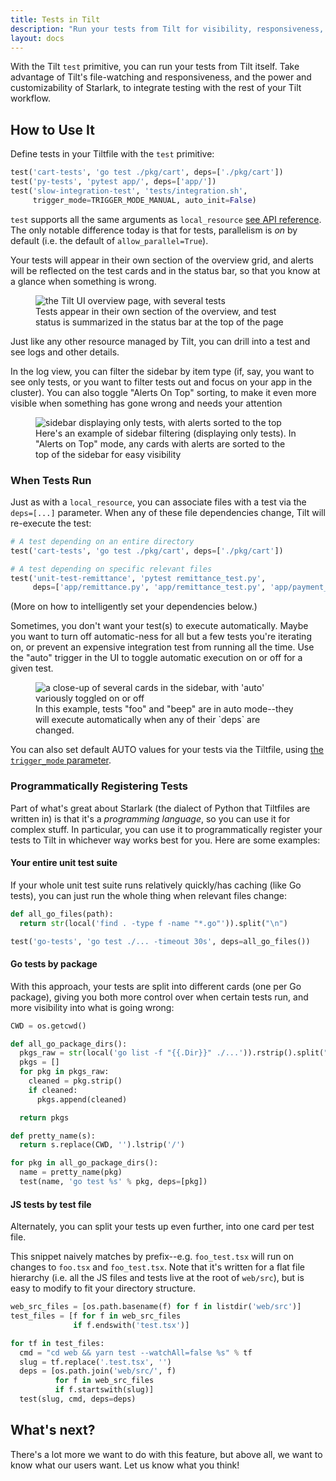 ```yaml
---
title: Tests in Tilt
description: "Run your tests from Tilt for visibility, responsiveness, and fine-grained control."
layout: docs
---
```

With the Tilt `test` primitive, you can run your tests from Tilt itself. Take advantage of Tilt's file-watching and responsiveness, and the power and customizability of Starlark, to integrate testing with the rest of your Tilt workflow.

## How to Use It
Define tests in your Tiltfile with the `test` primitive:
```python
test('cart-tests', 'go test ./pkg/cart', deps=['./pkg/cart'])
test('py-tests', 'pytest app/', deps=['app/'])
test('slow-integration-test', 'tests/integration.sh',
     trigger_mode=TRIGGER_MODE_MANUAL, auto_init=False)
```

`test` supports all the same arguments as `local_resource` [see API reference](https://docs.tilt.dev/api.html#api.local_resource). The only notable difference today is that for tests, parallelism is _on_ by default (i.e. the default of `allow_parallel=True`).

Your tests will appear in their own section of the overview grid, and alerts will be reflected on the test cards and in the status bar, so that you know at a glance when something is wrong.

<figure>
    <img src="/assets/img/tests-in-tilt/overview-with-tests.png" alt="the Tilt UI overview page, with several tests">
    <figcaption>Tests appear in their own section of the overview, and test status is summarized in the status bar at the top of the page</figcaption>
</figure>

Just like any other resource managed by Tilt, you can drill into a test and see logs and other details.

In the log view, you can filter the sidebar by item type (if, say, you want to see only tests, or you want to filter tests out and focus on your app in the cluster). You can also toggle "Alerts On Top" sorting, to make it even more visible when something has gone wrong and needs your attention

<figure>
    <img src="/assets/img/tests-in-tilt/sidebar-alerts-on-top.png" alt="sidebar displaying only tests, with alerts sorted to the top">
    <figcaption>Here's an example of sidebar filtering (displaying only tests). In "Alerts on Top" mode, any cards with alerts are sorted to the top of the sidebar for easy visibility</figcaption>
</figure>

### When Tests Run
Just as with a `local_resource`, you can associate files with a test via the `deps=[...]` parameter. When any of these file dependencies change, Tilt will re-execute the test:

```python
# A test depending on an entire directory
test('cart-tests', 'go test ./pkg/cart', deps=['./pkg/cart'])

# A test depending on specific relevant files
test('unit-test-remittance', 'pytest remittance_test.py',
     deps=['app/remittance.py', 'app/remittance_test.py', 'app/payment_utils.py'])
```
(More on how to intelligently set your dependencies below.)

Sometimes, you don't want your test(s) to execute automatically. Maybe you want to turn off automatic-ness for all but a few tests you're iterating on, or prevent an expensive integration test from running all the time. Use the "auto" trigger in the UI to toggle automatic execution on or off for a given test.

<figure>
    <img src="/assets/img/tests-in-tilt/auto-toggles.png" alt="a close-up of several cards in the sidebar, with 'auto' variously toggled on or off">
    <figcaption>In this example, tests "foo" and "beep" are in auto mode--they will execute automatically when any of their `deps` are changed.</figcaption>
</figure>

You can also set default AUTO values for your tests via the Tiltfile, using [the `trigger_mode` parameter](https://docs.tilt.dev/manual_update_control.html).

### Programmatically Registering Tests
Part of what's great about Starlark (the dialect of Python that Tiltfiles are written in) is that it's a _programming language_, so you can use it for complex stuff. In particular, you can use it to programmatically register your tests to Tilt in whichever way works best for you. Here are some examples:

#### Your entire unit test suite
If your whole unit test suite runs relatively quickly/has caching (like Go tests), you can just run the whole thing when relevant files change:
```python
def all_go_files(path):
  return str(local('find . -type f -name "*.go"')).split("\n")

test('go-tests', 'go test ./... -timeout 30s', deps=all_go_files())
```

#### Go tests by package
With this approach, your tests are split into different cards (one per Go package), giving you both more control over when certain tests run, and more visibility into what is going wrong:
```python
CWD = os.getcwd()

def all_go_package_dirs():
  pkgs_raw = str(local('go list -f "{{.Dir}}" ./...')).rstrip().split("\n")
  pkgs = []
  for pkg in pkgs_raw:
    cleaned = pkg.strip()
    if cleaned:
      pkgs.append(cleaned)

  return pkgs

def pretty_name(s):
  return s.replace(CWD, '').lstrip('/')

for pkg in all_go_package_dirs():
  name = pretty_name(pkg)
  test(name, 'go test %s' % pkg, deps=[pkg])
```

#### JS tests by test file
Alternately, you can split your tests up even further, into one card per test file.

This snippet naively matches by prefix--e.g. `foo_test.tsx` will run on changes to `foo.tsx` and `foo_test.tsx`. Note that it's written for a flat file hierarchy (i.e. all the JS files and tests live at the root of `web/src`), but is easy to modify to fit your directory structure.
```python
web_src_files = [os.path.basename(f) for f in listdir('web/src')]
test_files = [f for f in web_src_files
              if f.endswith('test.tsx')]

for tf in test_files:
  cmd = "cd web && yarn test --watchAll=false %s" % tf
  slug = tf.replace('.test.tsx', '')
  deps = [os.path.join('web/src/', f)
          for f in web_src_files
          if f.startswith(slug)]
  test(slug, cmd, deps=deps)
```

## What's next?
There's a lot more we want to do with this feature, but above all, we want to know what our users want. Let us know what you think!
